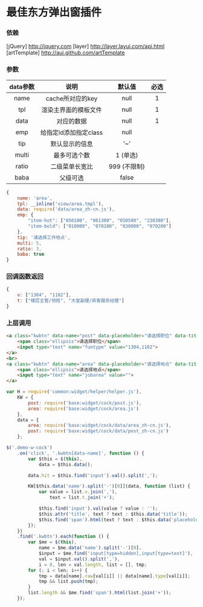 # 最佳东方弹出窗插件


### 依赖
[jQuery] http://jquery.com
[layer] http://layer.layui.com/api.html
[artTemplate] http://aui.github.com/artTemplate


### 参数
data参数 | 说明 | 默认值 | 必选
:-: | :-: | :-: | :-:
name | cache所对应的key | null | 1
tpl | 渲染主界面的模板文件 | null | 1
data | 对应的数据 | null | 1
emp | 给指定id添加指定class | null |
tip | 默认显示的信息 | '~' |
multi | 最多可选个数 | 1 (单选) |
ratio | 二级菜单长宽比 | 999 (不限制) |
baba | 父级可选 | false |


```javascript
{
    name: 'area',
    tpl: __inline('view/area.tmpl'),
    data: require('data/area_zh-cn.js'),
    emp: {
        "item-hot": ["050100", "061300", "050500", "230300"],
        "item-bold": ["010000", "070100", "030000", "070200"]
    },
    tip: '请选择工作地点',
    multi: 5,
    ratio: 3,
    baba: true
}
```


### 回调函数返回
```javascript
{
    v: ["1304", "1102"],
    t: ["楼层主管/领班", "大堂副理/宾客服务经理"]
}
```


### 上层调用
```html
<a class="kwbtn" data-name="post" data-placeholder="请选择职位" data-title="请选择职位" title="请选择职位">
    <span class="ellipsis">请选择职位</span>
    <input type="text" name="funtype" value="1304,1102">
</a>
<br>
<a class="kwbtn" data-name="area" data-placeholder="请选择地点" data-title="请选择地点" title="请选择地点">
    <span class="ellipsis">请选择地点</span>
    <input type="text" name="jobarea" value="">
</a>
```

```javascript
var H = require('common:widget/helper/helper.js'),
    KW = {
        post: require('base:widget/cock/post.js'),
        area: require('base:widget/cock/area.js')
    },
    data = {
        area: require('base:widget/cock/data/area_zh-cn.js'),
        post: require('base:widget/cock/data/post_zh-cn.js')
    };

$('.demo-w-cock')
    .on('click', '.kwbtn[data-name]', function () {
        var $this = $(this),
            data = $this.data();

        data.hit = $this.find('input').val().split(',');

        KW[$this.data('name').split('-')[0]](data, function (list) {
            var value = list.v.join(','),
                text = list.t.join('+');

            $this.find('input').val(value ? value : '');
            $this.attr('title', text ? text : $this.data('title'));
            $this.find('span').html(text ? text : $this.data('placeholder'));
        });
    })
    .find('.kwbtn').each(function () {
        var $me = $(this),
            name = $me.data('name').split('-')[0],
            $input = $me.find('input[type=hidden],input[type=text]'),
            val = $input.val().split(','),
            i = 0, len = val.length, list = [], tmp;
        for (; i < len; i++) {
            tmp = data[name].raw[val[i]] || data[name].type[val[i]];
            tmp && list.push(tmp);
        }
        list.length && $me.find('span').html(list.join('+'));
    });
```